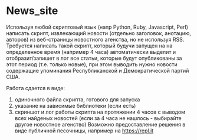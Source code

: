 # News_site
Используя любой скриптовый язык (напр Python, Ruby, Javascript, Perl) написать скрипт, извлекающий новости (отдельно заголовок, анотацию, авторов) из веб-страницы новостного агенства, но не используя RSS. Требуется написать такой скрипт, который будучи запущен на на определенное время (например 4 часа) автоматически выделит и отобразит/запишет в лог все статьи, которые будут опубликованы за этот период (т.е. только новые), при этом выводить нужно новости содержащие упоминания Республиканской и Демократической партий США.

Работа сдается в виде:
1) одиночного файла скрипта, готового для запуска
2) указание на зависимые библиотеки (если есть)
3) скриншот и лог работы скрипта на протяжении 4 часов с выводом всех найденых новостей (если за 4 часа не нашлось - выбирайте другое новостное агенство)
Возможно предоставление решения в виде публичной песочницы, например на https://repl.it
